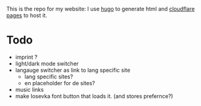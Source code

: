 This is the repo for my website:
I use [hugo](https://gohugo.io) to generate html and [cloudflare pages](https://pages.cloudflare.com/) to host it.

# Todo
- imprint ?
- light/dark mode switcher
- langauge switcher as link to lang specific site
  - lang specific sites?
  - en placeholder for de sites?
- music links
- make Iosevka font button that loads it. (and stores prefernce?)



